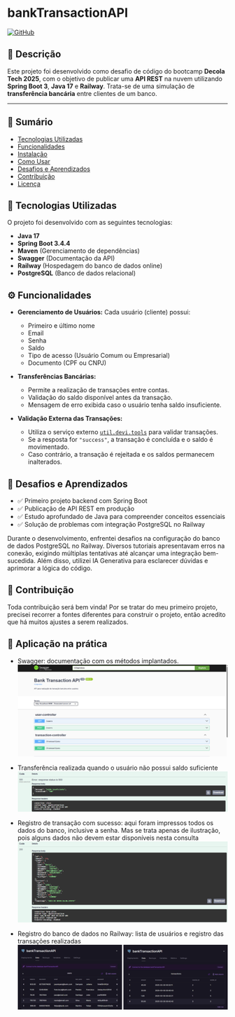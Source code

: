 # bankTransactionAPI

[![GitHub](https://img.shields.io/badge/GitHub-Repository-blue?logo=github)](https://github.com/dominuuus/bankTransictionAPI)

## 📌 Descrição

Este projeto foi desenvolvido como desafio de código do bootcamp **Decola Tech 2025**, com o objetivo de publicar uma **API REST** na nuvem utilizando **Spring Boot 3**, **Java 17** e **Railway**. Trata-se de uma simulação de **transferência bancária** entre clientes de um banco.

---

## 📑 Sumário

- [Tecnologias Utilizadas](#-tecnologias-utilizadas)
- [Funcionalidades](#-funcionalidades)
- [Instalação](#-instalação)
- [Como Usar](#-como-usar)
- [Desafios e Aprendizados](#-desafios-e-aprendizados)
- [Contribuição](#-contribuição)
- [Licença](#-licença)



## 🚀 Tecnologias Utilizadas

O projeto foi desenvolvido com as seguintes tecnologias:

- **Java 17**
- **Spring Boot 3.4.4**
- **Maven** (Gerenciamento de dependências)
- **Swagger** (Documentação da API)
- **Railway** (Hospedagem do banco de dados online)
- **PostgreSQL** (Banco de dados relacional)



## ⚙️ Funcionalidades

- **Gerenciamento de Usuários:** Cada usuário (cliente) possui:
  - Primeiro e último nome
  - Email
  - Senha
  - Saldo
  - Tipo de acesso (Usuário Comum ou Empresarial)
  - Documento (CPF ou CNPJ)

- **Transferências Bancárias:**
  - Permite a realização de transações entre contas.
  - Validação do saldo disponível antes da transação.
  - Mensagem de erro exibida caso o usuário tenha saldo insuficiente.

- **Validação Externa das Transações:**
  - Utiliza o serviço externo [`util.devi.tools`](https://util.devi.tools/api/v2/authorize) para validar transações.
  - Se a resposta for `"success"`, a transação é concluída e o saldo é movimentado.
  - Caso contrário, a transação é rejeitada e os saldos permanecem inalterados.


## 📌 Desafios e Aprendizados

- ✅ Primeiro projeto backend com Spring Boot
- ✅ Publicação de API REST em produção
- ✅ Estudo aprofundado de Java para compreender conceitos essenciais
- ✅ Solução de problemas com integração PostgreSQL no Railway

Durante o desenvolvimento, enfrentei desafios na configuração do banco de dados PostgreSQL no Railway. Diversos tutoriais apresentavam erros na conexão, exigindo múltiplas tentativas até alcançar uma integração bem-sucedida. Além disso, utilizei IA Generativa para esclarecer dúvidas e aprimorar a lógica do código.


## 🤝 Contribuição
Toda contribuição será bem vinda! Por se tratar do meu primeiro projeto, precisei recorrer a fontes diferentes para construir o projeto, então acredito que há muitos ajustes a serem realizados.


## 📜 Aplicação na prática

- Swagger: documentação com os métodos implantados.
![alt text](swagger.png)

- Transferência realizada quando o usuário não possui saldo suficiente 
![alt text](saldoinsuficiente.png)

- Registro de transação com sucesso: aqui foram impressos todos os dados do banco, inclusive a senha. Mas se trata apenas de ilustração, pois alguns dados não devem estar disponíveis nesta consulta
![alt text](transacao-com-sucesso.png)

- Registro do banco de dados no Railway: lista de usuários e registro das transações realizadas
![alt text](registrousuarios-e-transacoes.png)
